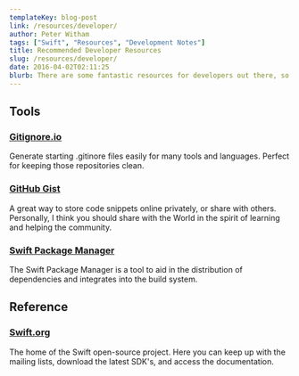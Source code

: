 ```yaml
---
templateKey: blog-post
link: /resources/developer/
author: Peter Witham
tags: ["Swift", "Resources", "Development Notes"]
title: Recommended Developer Resources
slug: /resources/developer/
date: 2016-04-02T02:11:25
blurb: There are some fantastic resources for developers out there, so many that it can be impossible to find the really great ones. Here is a list of those that I think are indispensable as a developer.
---
```


## Tools

### [Gitignore.io](https://www.gitignore.io/)

Generate starting .gitinore files easily for many tools and languages. Perfect for keeping those repositories clean.

### [GitHub Gist](https://gist.github.com/)

A great way to store code snippets online privately, or share with others. Personally, I think you should share with the World in the spirit of learning and helping the community.

### [Swift Package Manager](https://swift.org/package-manager/)

The Swift Package Manager is a tool to aid in the distribution of dependencies and integrates into the build system.

## Reference

### [Swift.org](https://swift.org/)

The home of the Swift open-source project. Here you can keep up with the mailing lists, download the latest SDK's, and access the documentation.
